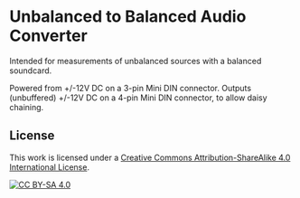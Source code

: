 # Unbalanced to Balanced Audio Converter

Intended for measurements of unbalanced sources with a balanced soundcard.

Powered from +/-12V DC on a 3-pin Mini DIN connector.
Outputs (unbuffered) +/-12V DC on a 4-pin Mini DIN connector, to allow daisy chaining.

## License
This work is licensed under a [Creative Commons Attribution-ShareAlike 4.0
International License][cc-by-sa].

[![CC BY-SA 4.0][cc-by-sa-image]][cc-by-sa]

[cc-by-sa]: http://creativecommons.org/licenses/by-sa/4.0/
[cc-by-sa-image]: https://licensebuttons.net/l/by-sa/4.0/88x31.png
[cc-by-sa-shield]: https://img.shields.io/badge/License-CC%20BY--SA%204.0-lightgrey.svg
